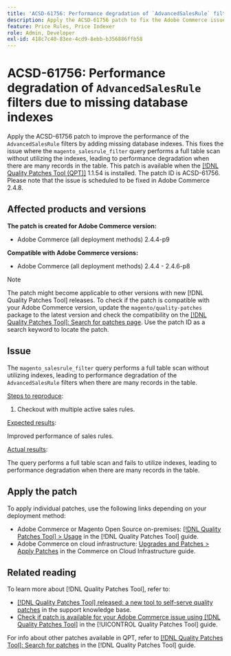 ```yaml
---
title: 'ACSD-61756: Performance degradation of `AdvancedSalesRule` filters due to missing database indexes'
description: Apply the ACSD-61756 patch to fix the Adobe Commerce issue where the `magento_salesrule_filter` query performs a full table scan without using indexes, leading to performance degradation when handling large volumes of records. This patch improves performance by adding the missing database indexes for `AdvancedSalesRule` filters.
feature: Price Rules, Price Indexer
role: Admin, Developer
exl-id: 418c7c40-83ee-4cd9-8ebb-b356886ffb58
---
```

# ACSD-61756: Performance degradation of `AdvancedSalesRule` filters due to missing database indexes

Apply the ACSD-61756 patch to improve the performance of the `AdvancedSalesRule` filters by adding missing database indexes. This fixes the issue where the `magento_salesrule_filter` query performs a full table scan without utilizing the indexes, leading to performance degradation when there are many records in the table. This patch is available when the [[!DNL Quality Patches Tool (QPT)]](https://experienceleague.adobe.com/en/docs/commerce-knowledge-base/kb/announcements/commerce-announcements/magento-quality-patches-released-new-tool-to-self-serve-quality-patches) 1.1.54 is installed. The patch ID is ACSD-61756. Please note that the issue is scheduled to be fixed in Adobe Commerce 2.4.8.

## Affected products and versions

**The patch is created for Adobe Commerce version:**

* Adobe Commerce (all deployment methods) 2.4.4-p9

**Compatible with Adobe Commerce versions:**

* Adobe Commerce (all deployment methods) 2.4.4 - 2.4.6-p8

>[!NOTE]
>
>The patch might become applicable to other versions with new [!DNL Quality Patches Tool] releases. To check if the patch is compatible with your Adobe Commerce version, update the `magento/quality-patches` package to the latest version and check the compatibility on the [[!DNL Quality Patches Tool]: Search for patches page](https://experienceleague.adobe.com/tools/commerce-quality-patches/index.html). Use the patch ID as a search keyword to locate the patch.

## Issue

The `magento_salesrule_filter` query performs a full table scan without utilizing indexes, leading to performance degradation of the `AdvancedSalesRule` filters when there are many records in the table.

<u>Steps to reproduce</u>:

1. Checkout with multiple active sales rules.

<u>Expected results</u>:

Improved performance of sales rules.

<u>Actual results</u>:

The query performs a full table scan and fails to utilize indexes, leading to performance degradation when there are many records in the table.

## Apply the patch

To apply individual patches, use the following links depending on your deployment method:

* Adobe Commerce or Magento Open Source on-premises: [[!DNL Quality Patches Tool] > Usage](/help/tools/quality-patches-tool/usage.md) in the [!DNL Quality Patches Tool] guide.
* Adobe Commerce on cloud infrastructure: [Upgrades and Patches > Apply Patches](https://experienceleague.adobe.com/docs/commerce-cloud-service/user-guide/develop/upgrade/apply-patches.html) in the Commerce on Cloud Infrastructure guide.

## Related reading

To learn more about [!DNL Quality Patches Tool], refer to:

* [[!DNL Quality Patches Tool] released: a new tool to self-serve quality patches](https://experienceleague.adobe.com/en/docs/commerce-knowledge-base/kb/announcements/commerce-announcements/magento-quality-patches-released-new-tool-to-self-serve-quality-patches) in the support knowledge base.
* [Check if patch is available for your Adobe Commerce issue using [!DNL Quality Patches Tool]](/help/tools/quality-patches-tool/patches-available-in-qpt/check-patch-for-magento-issue-with-magento-quality-patches.md) in the [!UICONTROL Quality Patches Tool] guide.

For info about other patches available in QPT, refer to [[!DNL Quality Patches Tool]: Search for patches](https://experienceleague.adobe.com/tools/commerce-quality-patches/index.html) in the [!DNL Quality Patches Tool] guide.
